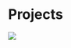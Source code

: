 # Projects


<a href = "https://github.com/ozgun-kara/Projects" target = "_blank"> <img src = "https://i.ibb.co/kMH6W92/Project1.jpg" /> </a>
